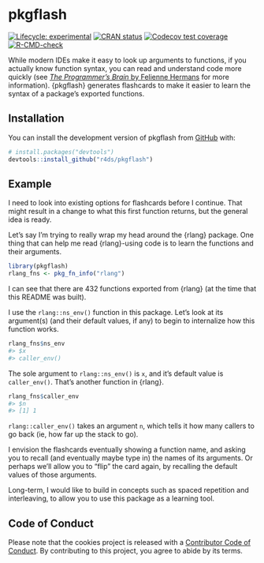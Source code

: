 
<!-- README.md is generated from README.Rmd. Please edit that file -->

# pkgflash

<!-- badges: start -->

[![Lifecycle:
experimental](https://img.shields.io/badge/lifecycle-experimental-orange.svg)](https://lifecycle.r-lib.org/articles/stages.html#experimental)
[![CRAN
status](https://www.r-pkg.org/badges/version/pkgflash)](https://CRAN.R-project.org/package=pkgflash)
[![Codecov test
coverage](https://codecov.io/gh/r4ds/pkgflash/branch/main/graph/badge.svg)](https://app.codecov.io/gh/r4ds/pkgflash?branch=main)
[![R-CMD-check](https://github.com/r4ds/pkgflash/actions/workflows/R-CMD-check.yaml/badge.svg)](https://github.com/r4ds/pkgflash/actions/workflows/R-CMD-check.yaml)
<!-- badges: end -->

While modern IDEs make it easy to look up arguments to functions, if you
actually know function syntax, you can read and understand code more
quickly (see [*The Programmer’s Brain* by Felienne
Hermans](https://livebook.manning.com/book/the-programmers-brain/chapter-3/)
for more information). {pkgflash} generates flashcards to make it easier
to learn the syntax of a package’s exported functions.

## Installation

You can install the development version of pkgflash from
[GitHub](https://github.com/) with:

``` r
# install.packages("devtools")
devtools::install_github("r4ds/pkgflash")
```

## Example

I need to look into existing options for flashcards before I continue.
That might result in a change to what this first function returns, but
the general idea is ready.

Let’s say I’m trying to really wrap my head around the {rlang} package.
One thing that can help me read {rlang}-using code is to learn the
functions and their arguments.

``` r
library(pkgflash)
rlang_fns <- pkg_fn_info("rlang")
```

I can see that there are 432 functions exported from {rlang} (at the
time that this README was built).

I use the `rlang::ns_env()` function in this package. Let’s look at its
argument(s) (and their default values, if any) to begin to internalize
how this function works.

``` r
rlang_fns$ns_env
#> $x
#> caller_env()
```

The sole argument to `rlang::ns_env()` is `x`, and it’s default value is
`caller_env()`. That’s another function in {rlang}.

``` r
rlang_fns$caller_env
#> $n
#> [1] 1
```

`rlang::caller_env()` takes an argument `n`, which tells it how many
callers to go back (ie, how far up the stack to go).

I envision the flashcards eventually showing a function name, and asking
you to recall (and eventually maybe type in) the names of its arguments.
Or perhaps we’ll allow you to “flip” the card again, by recalling the
default values of those arguments.

Long-term, I would like to build in concepts such as spaced repetition
and interleaving, to allow you to use this package as a learning tool.

## Code of Conduct

Please note that the cookies project is released with a [Contributor
Code of
Conduct](https://contributor-covenant.org/version/2/1/CODE_OF_CONDUCT.html).
By contributing to this project, you agree to abide by its terms.
